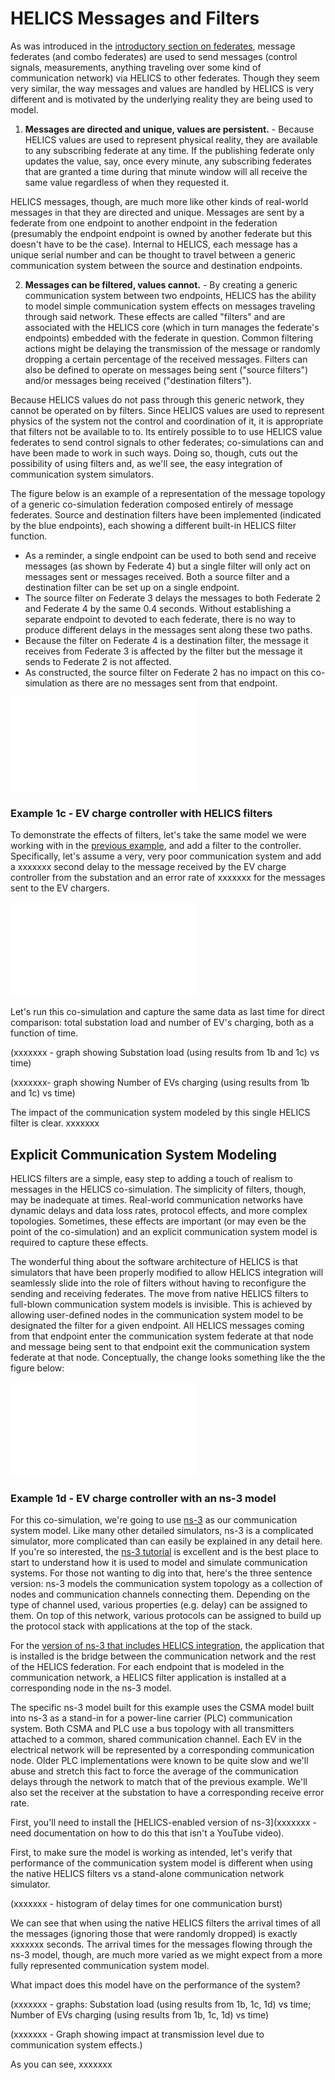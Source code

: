 # HELICS Messages and Filters #

As was introduced in the [introductory section on federates](./federates.md), message federates (and combo federates) are used to send messages (control signals, measurements, anything traveling over some kind of communication network) via HELICS to other federates.  Though they seem very similar, the way messages and values are handled by HELICS is very different and is motivated by the underlying reality they are being used to model.

  1. **Messages are directed and unique, values are persistent.** - Because HELICS values are used to represent physical reality, they are available to any subscribing federate at any time. If the publishing federate only updates the value, say, once every minute, any subscribing federates that are granted a time during that minute window will all receive the same value regardless of when they requested it. 

  HELICS messages, though, are much more like other kinds of real-world messages in that they are directed and unique. Messages are sent by a federate from one endpoint to another endpoint in the federation (presumably the endpoint endpoint is owned by another federate but this doesn't have to be the case). Internal to HELICS, each message has a unique serial number and can be thought to travel between a generic communication system between the source and destination endpoints.
  
  2. **Messages can be filtered, values cannot.** - By creating a generic communication system between two endpoints, HELICS has the ability to model simple communication system effects on messages traveling through said network. These effects are called "filters" and are associated with the HELICS core (which in turn manages the federate's endpoints) embedded with the federate in question. Common filtering actions might be delaying the transmission of the message or randomly dropping a certain percentage of the received messages. Filters can also be defined to operate on messages being sent ("source filters") and/or messages being received ("destination filters").

  Because HELICS values do not pass through this generic network, they cannot be operated on by filters. Since HELICS values are used to represent physics of the system not the control and coordination of it, it is appropriate that filters not be available to to. Its entirely possible to to use HELICS value federates to send control signals to other federates; co-simulations can and have been made to work in such ways. Doing so, though, cuts out the possibility of using filters and, as we'll see, the easy integration of communication system simulators.
  
The figure below is an example of a representation of the message topology of a generic co-simulation federation composed entirely of message federates. Source and destination filters have been implemented (indicated by the blue endpoints), each showing a different built-in HELICS filter function. 
  
  - As a reminder, a single endpoint can be used to both send and receive messages (as shown by Federate 4) but a single filter will only act on messages sent or messages received. Both a source filter and a destination filter can be set up on a single endpoint.
  - The source filter on Federate 3 delays the messages to both Federate 2 and Federate 4 by the same 0.4 seconds. Without establishing a separate endpoint to devoted to each federate, there is no way to produce different delays in the messages sent along these two paths.
  - Because the filter on Federate 4 is a destination filter, the message it receives  from Federate 3 is affected by the filter but the message it sends to Federate 2 is not affected.
  - As constructed, the source filter on Federate 2 has no impact on this co-simulation as there are no messages sent from that endpoint.

![messages and filters example](../img/messages_and_filters_example.pdf)
  
### Example 1c - EV charge controller with HELICS filters ###

To demonstrate the effects of filters, let's take the same model we were working with in the [previous example](./federates.md), and add a filter to the controller. Specifically, let's assume a very, very poor communication system and add a xxxxxxx second delay to the message received by the EV charge controller from the substation and an error rate of xxxxxxx for the messages sent to the EV chargers.

![Ex. 1c message topology](../img/ex1c_message_topology.pdf)

Let's run this co-simulation and capture the same data as last time for direct comparison: total substation load and number of EV's charging, both as a function of time.

(xxxxxxx - graph showing Substation load (using results from 1b and 1c) vs time)

(xxxxxxx- graph showing Number of EVs charging (using results from 1b and 1c) vs time)

The impact of the communication system modeled by this single HELICS filter is clear. xxxxxxx

## Explicit Communication System Modeling ##
HELICS filters are a simple, easy step to adding a touch of realism to messages in the HELICS co-simulation. The simplicity of filters, though, may be inadequate at times. Real-world communication networks have dynamic delays and data loss rates, protocol effects, and more complex topologies. Sometimes, these effects are important (or may even be the point of the co-simulation) and an explicit communication system model is required to capture these effects. 

The wonderful thing about the software architecture of HELICS is that simulators that have been properly modified to allow HELICS integration will seamlessly slide into the role of filters without having to reconfigure the sending and receiving federates. The move from native HELICS filters to full-blown communication system models is invisible. This is achieved by allowing user-defined nodes in the communication system model to be designated the filter for a given endpoint. All HELICS messages coming from that endpoint enter the communication system federate at that node and message being sent to that endpoint exit the communication system federate at that node. Conceptually, the change looks something like the the figure below:

![filters federate example](../img/filter_federate_example.pdf)


### Example 1d - EV charge controller with an ns-3 model ###
For this co-simulation, we're going to use [ns-3](https://www.nsnam.org) as our communication system model. Like many other detailed simulators, ns-3 is a complicated simulator, more complicated than can easily be explained in any detail here. If you're so interested, the [ns-3 tutorial](https://www.nsnam.org/docs/release/3.29/tutorial/html/index.html) is excellent and is the best place to start to understand how it is used to model and simulate communication systems. For those not wanting to dig into that, here's the three sentence version: ns-3 models the communication system topology as a collection of nodes and communication channels connecting them. Depending on the type of channel used, various properties (e.g. delay) can be assigned to them. On top of this network, various protocols can be assigned to build up the protocol stack with applications at the top of the stack. 

For the [version of ns-3 that includes HELICS integration](https://github.com/GMLC-TDC/ns-3-dev-git), the application that is installed is the bridge between the communication network and the rest of the HELICS federation. For each endpoint that is modeled in the communication network, a HELICS filter application is installed at a corresponding node in the ns-3 model. 

The specific ns-3 model built for this example uses the CSMA model built into ns-3 as a stand-in for a power-line carrier (PLC) communication system. Both CSMA and PLC use a bus topology with all transmitters attached to a common, shared communication channel. Each EV in the electrical network will be represented by a corresponding communication node. Older PLC implementations were known to be quite slow and we'll abuse and stretch this fact to force the average of the communication delays through the network to match that of the previous example. We'll also set the receiver at the substation to have a corresponding receive error rate. 

First, you'll need to install the [HELICS-enabled version of ns-3](xxxxxxx - need documentation on how to do this that isn't a YouTube video).

First, to make sure the model is working as intended, let's verify that performance of the communication system model is different when using the native HELICS filters vs a stand-alone communication network simulator.

(xxxxxxx - histogram of delay times for one communication burst)

We can see that when using the native HELICS filters the arrival times of all the messages (ignoring those that were randomly dropped) is exactly xxxxxxx seconds. The arrival times for the messages flowing through the ns-3 model, though, are much more varied as we might expect from a more fully represented communication system model.

What impact does this model have on the performance of the system?

(xxxxxxx - graphs: Substation load (using results from 1b, 1c, 1d) vs time; Number of EVs charging (using results from 1b, 1c, 1d) vs time)

(xxxxxxx - Graph showing impact at transmission level due to communication system effects.)

As you can see, xxxxxxx